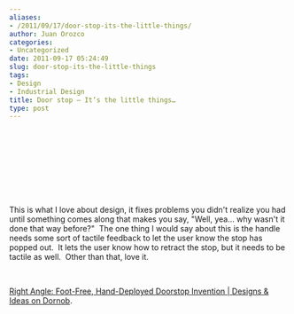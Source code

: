```yaml
---
aliases:
- /2011/09/17/door-stop-its-the-little-things/
author: Juan Orozco
categories:
- Uncategorized
date: 2011-09-17 05:24:49
slug: door-stop-its-the-little-things
tags:
- Design
- Industrial Design
title: Door stop – It’s the little things…
type: post
---
```


&nbsp;

&nbsp;

&nbsp;

<p style="text-align:center;">
  <a href="http://dornob.com/right-angle-foot-free-hand-deployed-doorstop-invention/"><img src="http://juanthedesigner.files.wordpress.com/2011/09/door-stopper-built-in.jpg?w=580" alt="" data-recalc-dims="1" /></a>
</p>

&nbsp;

This is what I love about design, it fixes problems you didn't realize you had until something comes along that makes you say, "Well, yea... why wasn't it done that way before?" &nbsp;The one thing I would say about this is the handle needs some sort of tactile feedback to let the user know the stop has popped out. &nbsp;It lets the user know how to retract the stop, but it needs to be tactile as well. &nbsp;Other than that, love it.

&nbsp;

[Right Angle: Foot-Free, Hand-Deployed Doorstop Invention | Designs & Ideas on Dornob][1].

[1]: http://dornob.com/right-angle-foot-free-hand-deployed-doorstop-invention/